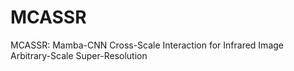 # MCASSR
MCASSR: Mamba-CNN Cross-Scale Interaction for Infrared Image Arbitrary-Scale Super-Resolution
